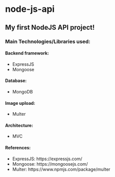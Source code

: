 # node-js-api
<h2> My first <strong>NodeJS API</strong> project!</h2>
<h3>Main Technologies/Libraries used:</h3>
<h4>Backend framework:</h4>
<ul>
    <li>ExpressJS</li>
    <li>Mongoose</li>
</ul>
<h4>Database:</h4>
<ul>
    <li>MongoDB</li>
</ul>
<h4>Image upload:</h4>
<ul>
    <li>Multer</li>
</ul>
<h4>Architecture:</h4>
<ul>
    <li>MVC</li>
</ul>

<h4>References:</h4>
<ul> 
    <li>ExpressJS: https://expressjs.com/ </li>
    <li>Mongoose: https://mongoosejs.com/ </li>
    <li>Multer: https://www.npmjs.com/package/multer</li>
</ul>
